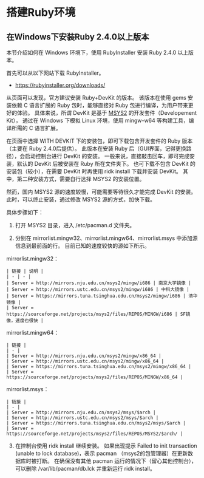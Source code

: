 # 搭建Ruby环境
## 在Windows下安装Ruby 2.4.0以上版本

本节介绍如何在 Windows 环境下，使用 RubyInstaller 安装 Ruby 2.4.0 以上版本。

首先可以从以下网站下载 RubyInstaller。

+ <https://rubyinstaller.org/downloads/>

从页面可以发现，官方建议安装 Ruby+DevKit 的版本。
该版本在使用 gems 安装依赖 C 语言扩展的 Ruby 包时，能够直接对 Ruby 包进行编译，为用户带来更好的体验。
具体来说，所谓 DevKit 是基于 [MSYS2](http://www.msys2.org/) 的开发套件（Developement Kit），
通过在 Windows 下模拟 Linux 环境，使用 mingw-w64 等构建工具，编译所需的 C 语言扩展。

在页面中选择 WITH DEVKIT 下的安装包，即可下载包含开发套件的 Ruby 版本（主要在 Ruby 2.4.0后提供）。
此版本在安装 Ruby 后（GUI界面，记得更换路径），会启动控制台进行 DevKit 的安装。
一般来说，直接敲击回车，即可完成安装，默认的 DevKit 后被安装在 Ruby 所在文件夹下。
也可下载不包含 DevKit 的安装包（较小），在需要 DevKit 时再使用 ridk install 下载并安装 DevKit。
其中，第二种安装方式，需要自行选择 MSYS2 的安装位置。

然而，国内 MSYS2 源的速度较慢，可能需要等待很久才能完成 DevKit 的安装。
此时，可以终止安装，通过修改 MSYS2 源的方式，加快下载。

具体步骤如下：

1. 打开 MSYS2 目录，进入 /etc/pacman.d 文件夹。

2. 分别在 mirrorlist.mingw32、mirrorlist.mingw64、mirrorlist.msys 中添加源信息到最前面的行。
目前已知的速度较快的源如下所示。

mirrorlist.mingw32：

    | 链接 | 说明 |
    | - | - |
    | Server = http://mirrors.nju.edu.cn/msys2/mingw/i686 | 南京大学镜像 |
    | Server = http://mirrors.ustc.edu.cn/msys2/mingw/i686 | 中科大镜像 |
    | Server = https://mirrors.tuna.tsinghua.edu.cn/msys2/mingw/i686 | 清华镜像 |
    | Server = https://sourceforge.net/projects/msys2/files/REPOS/MINGW/i686 | SF镜像，速度也很快 |

mirrorlist.mingw64：

    | 链接 |
    | - |
    | Server = http://mirrors.nju.edu.cn/msys2/mingw/x86_64 |
    | Server = http://mirrors.ustc.edu.cn/msys2/mingw/x86_64 |
    | Server = https://mirrors.tuna.tsinghua.edu.cn/msys2/mingw/x86_64 |
    | Server = https://sourceforge.net/projects/msys2/files/REPOS/MINGW/x86_64 |

mirrorlist.msys：

    | 链接 |
    | - |
    | Server = http://mirrors.nju.edu.cn/msys2/msys/$arch |
    | Server = http://mirrors.ustc.edu.cn/msys2/msys/$arch |
    | Server = https://mirrors.tuna.tsinghua.edu.cn/msys2/msys/$arch |
    | Server = https://sourceforge.net/projects/msys2/files/REPOS/MSYS2/$arch/ |

3. 在控制台使用 ridk install 继续安装。
如果出现提示 Failed to init transaction (unable to lock database)，表示 pacman （msys2的包管理器）在更新数据库时被打断。
在确保没有其他 pacman 运行的情况下（留心其他控制台），可以删除 /var/lib/pacman/db.lck 并重新运行 ridk install。

